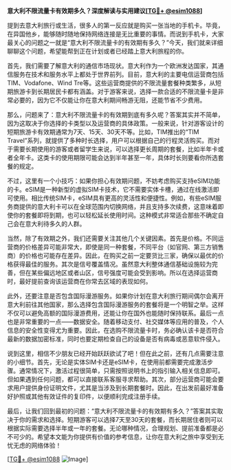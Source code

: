 **意大利不限流量卡有效期多久？深度解读与实用建议[[TG💪+ @esim1088](https://t.me/s/esim1088)]**

提到去意大利旅行或生活，很多人的第一反应就是购买一张当地的手机卡。毕竟，在异国他乡，能够随时随地保持网络连接是无比重要的事情。而说到手机卡，大家最关心的问题之一就是“意大利不限流量卡的有效期有多久？”今天，我们就来详细聊聊这个问题，希望能帮到正在计划或者已经踏上意大利旅程的你。

首先，我们需要了解意大利的通信市场现状。意大利作为一个欧洲发达国家，其通信服务在技术和服务水平上都处于世界前列。目前，意大利的主要电信运营商包括TIM、Vodafone、Wind Tre等。这些运营商提供的不限流量套餐种类繁多，从短期旅游卡到长期居民卡都有涵盖。对于游客来说，选择一款合适的不限流量卡是非常必要的，因为它不仅能让你在意大利期间畅游无阻，还能节省不少费用。

那么，问题来了：意大利不限流量卡的有效期到底有多久呢？答案其实并不简单，因为这取决于你选择的卡类型以及运营商的具体政策。一般来说，针对游客设计的短期旅游卡有效期通常为7天、15天、30天不等。比如，TIM推出的“TIM Travel”系列，就提供了多种时长选择，用户可以根据自己的行程灵活购买。而对于需要长期使用的游客或者留学生来说，可以选择更长周期的套餐，比如半年卡或者全年卡。这类卡的使用期限可能会达到半年甚至一年，具体时长则要看你所选套餐的规定。

不过，这里有一个小技巧：如果你担心有效期问题，不妨考虑购买支持eSIM功能的卡。eSIM是一种新型的虚拟SIM卡技术，它不需要实体卡槽，通过在线激活即可使用。相比传统SIM卡，eSIM具有更高的灵活性和便捷性。例如，有些eSIM服务商提供的意大利卡可以在全球范围内切换网络，并且支持多次续费，这意味着即使你的套餐即将到期，也可以轻松延长使用时间。这种模式非常适合那些不确定自己会在意大利待多久的人群。

当然，除了有效期之外，我们还需要关注其他几个关键因素。首先是价格。不同运营商的价格差异可能非常大，即使是同一种套餐，不同平台（如官网、第三方销售商）的价格也可能存在差异。因此，在购买之前一定要货比三家，确保以最优的价格获得最佳的服务。其次是信号覆盖情况。虽然意大利整体通信基础设施较为完善，但在某些偏远地区或者山区，信号强度可能会受到影响。所以在选择运营商时，最好提前查询该运营商在你常去区域的表现如何。

此外，还要注意是否包含国际漫游服务。如果你计划在意大利旅行期间偶尔会离开意大利前往其他国家，那么选择包含国际漫游服务的套餐将是一个明智之举。这样不仅可以避免高额的国际漫游费用，还能让你在国外也能随时保持联系。最后一点也是非常重要的一点——数据安全。随着移动支付、社交媒体等应用的普及，个人信息的安全性变得尤为重要。因此，在选购不限流量卡时，务必确认该卡是否符合最新的数据加密标准，同时也要定期检查自己的设备是否有病毒或恶意软件侵入。

说到这里，相信不少朋友已经开始跃跃欲试了吧！但在此之前，还有几点需要注意的小细节。首先，无论是实体SIM卡还是eSIM卡，在使用前都需要完成激活步骤。通常情况下，激活过程很简单，只需按照说明书上的指引输入相关信息即可。但如果遇到任何问题，都可以直接联系客服寻求帮助。其次，部分运营商可能会要求用户提供身份证明文件，尤其是当涉及到长期套餐时。因此，在出发前最好准备好护照或其他有效证件的复印件，以便顺利完成注册手续。

最后，让我们回到最初的问题：“意大利不限流量卡的有效期有多久？”答案其实取决于你的需求和选择。短期游客可以选择7天至30天的套餐，而长期居住者则可以根据实际需要选择半年或一年的套餐。无论哪种情况，合理规划、提前准备都是必不可少的。希望本文能为你提供有价值的参考信息，让你在意大利之旅中享受到无忧无虑的网络体验！

[[TG💪+ @esim1088](https://t.me/s/esim1088) ![Image](https://i.postimg.cc/4NQfJmqS/Snipaste-2025-05-13-00-14-12.png)]